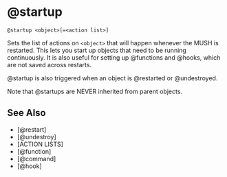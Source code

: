 # @startup
`@startup <object>[=<action list>]`

Sets the list of actions on `<object>` that will happen whenever the MUSH is restarted. This lets you start up objects that need to be running continuously. It is also useful for setting up @functions and @hooks, which are not saved across restarts.

@startup is also triggered when an object is @restarted or @undestroyed.

Note that @startups are NEVER inherited from parent objects.


## See Also
- [@restart]
- [@undestroy]
- [ACTION LISTS]
- [@function]
- [@command]
- [@hook]

